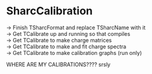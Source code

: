 SharcCalibration
================
-> Finish TSharcFormat and replace TSharcName with it                         
-> Get TCalibrate up and running so that compiles                         
-> Get TCalibrate to make charge matrices                         
-> Get TCalibrate to make and fit charge spectra                         
-> Get TCalibrate to make calibration graphs (run only)                         

WHERE ARE MY CALIBRATIONS???? 
srsly
